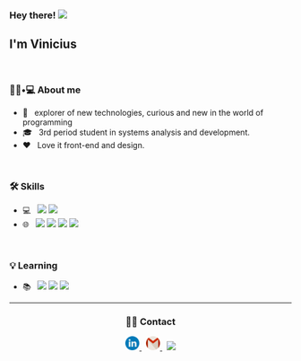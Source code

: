 ### Hey there! <img src="https://raw.githubusercontent.com/iampavangandhi/iampavangandhi/master/gifs/Hi.gif" width="30px"><h2> I'm Vinicius</h2>
<br>



<h3> 👨🏻•💻 About me </h3>


- 🤔 &nbsp; explorer of new technologies, curious and new in the world of programming
- 🎓 &nbsp; 3rd period student in systems analysis and development.
- ❤️ &nbsp; Love it front-end and design.
</br>
<h3>🛠 Skills </h3>

- 💻 &nbsp; <img src="https://img.shields.io/badge/Java-ED8B00?style=for-the-badge&logo=java&logoColor=white"/>  <img src="https://img.shields.io/badge/SQLite-07405E?style=for-the-badge&logo=sqlite&logoColor=white"/>
- 🌐 &nbsp; <img src="https://img.shields.io/badge/HTML5-E34F26?style=for-the-badge&logo=html5&logoColor=white"/>  <img src="https://img.shields.io/badge/CSS3-1572B6?style=for-the-badge&logo=css3&logoColor=white"/>  <img src="https://img.shields.io/badge/JavaScript-323330?style=for-the-badge&logo=javascript&logoColor=F7DF1E"/>  <img src="https://img.shields.io/badge/React-20232A?style=for-the-badge&logo=react&logoColor=61DAFB"/>

</br>

<h3>💡 Learning </h3>

- 📚 &nbsp; <img src="https://img.shields.io/badge/Google_Cloud-4285F4?style=for-the-badge&logo=google-cloud&logoColor=white"/>  <img src="https://img.shields.io/badge/Flutter-02569B?style=for-the-badge&logo=flutter&logoColor=white"/>  <img src="https://img.shields.io/badge/Angular-DD0031?style=for-the-badge&logo=angular&logoColor=white"/>
<hr>

<div align="center">
   <h3 align="center"> 🤝🏻 Contact </h3>
  <a href="https://www.linkedin.com/in/viniciusoliveira08/">
    <img src="https://github.com/viinioliveira/source_icons/blob/main/linkedin.png" heigth="25" width="25" align=""center"/>
  </a>&nbsp;
  <a href="mailto:viniciusmeireles08@gmail.com">
    <img src="https://github.com/viinioliveira/source_icons/blob/main/gmail.png" heigth="25" width="25" />
  </a>&nbsp;
   <a href="https://t.me/viinioliveira">
    <img src="https://www.flaticon.com/svg/vstatic/svg/2111/2111646.svg?token=exp=1616686709~hmac=29fdfc54fc8aea071003ae06e5013dae" heigth="25" width="25" />
  </a>                                                                                                                                                  
                                                                                                                                                      
  </div>                                                                                                                                               

